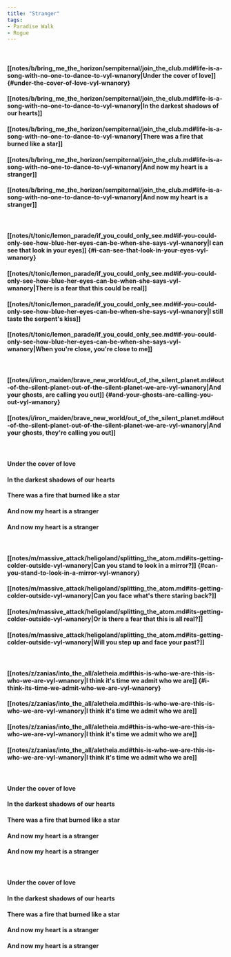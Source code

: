 ```yaml
---
title: "Stranger"
tags:
- Paradise Walk
- Rogue
---
```

&nbsp;
#### [[notes/b/bring_me_the_horizon/sempiternal/join_the_club.md#life-is-a-song-with-no-one-to-dance-to-vyl-wnanory|Under the cover of love]] {#under-the-cover-of-love-vyl-wnanory}
#### [[notes/b/bring_me_the_horizon/sempiternal/join_the_club.md#life-is-a-song-with-no-one-to-dance-to-vyl-wnanory|In the darkest shadows of our hearts]]
#### [[notes/b/bring_me_the_horizon/sempiternal/join_the_club.md#life-is-a-song-with-no-one-to-dance-to-vyl-wnanory|There was a fire that burned like a star]]
#### [[notes/b/bring_me_the_horizon/sempiternal/join_the_club.md#life-is-a-song-with-no-one-to-dance-to-vyl-wnanory|And now my heart is a stranger]]
#### [[notes/b/bring_me_the_horizon/sempiternal/join_the_club.md#life-is-a-song-with-no-one-to-dance-to-vyl-wnanory|And now my heart is a stranger]]
&nbsp;
#### [[notes/t/tonic/lemon_parade/if_you_could_only_see.md#if-you-could-only-see-how-blue-her-eyes-can-be-when-she-says-vyl-wnanory|I can see that look in your eyes]] {#i-can-see-that-look-in-your-eyes-vyl-wnanory}
#### [[notes/t/tonic/lemon_parade/if_you_could_only_see.md#if-you-could-only-see-how-blue-her-eyes-can-be-when-she-says-vyl-wnanory|There is a fear that this could be real]]
#### [[notes/t/tonic/lemon_parade/if_you_could_only_see.md#if-you-could-only-see-how-blue-her-eyes-can-be-when-she-says-vyl-wnanory|I still taste the serpent's kiss]]
#### [[notes/t/tonic/lemon_parade/if_you_could_only_see.md#if-you-could-only-see-how-blue-her-eyes-can-be-when-she-says-vyl-wnanory|When you're close, you're close to me]]
&nbsp;
#### [[notes/i/iron_maiden/brave_new_world/out_of_the_silent_planet.md#out-of-the-silent-planet-out-of-the-silent-planet-we-are-vyl-wnanory|And your ghosts, are calling you out]] {#and-your-ghosts-are-calling-you-out-vyl-wnanory}
#### [[notes/i/iron_maiden/brave_new_world/out_of_the_silent_planet.md#out-of-the-silent-planet-out-of-the-silent-planet-we-are-vyl-wnanory|And your ghosts, they're calling you out]]
&nbsp;
#### Under the cover of love
#### In the darkest shadows of our hearts
#### There was a fire that burned like a star
#### And now my heart is a stranger
#### And now my heart is a stranger
&nbsp;
#### [[notes/m/massive_attack/heligoland/splitting_the_atom.md#its-getting-colder-outside-vyl-wnanory|Can you stand to look in a mirror?]] {#can-you-stand-to-look-in-a-mirror-vyl-wnanory}
#### [[notes/m/massive_attack/heligoland/splitting_the_atom.md#its-getting-colder-outside-vyl-wnanory|Can you face what's there staring back?]]
#### [[notes/m/massive_attack/heligoland/splitting_the_atom.md#its-getting-colder-outside-vyl-wnanory|Or is there a fear that this is all real?]]
#### [[notes/m/massive_attack/heligoland/splitting_the_atom.md#its-getting-colder-outside-vyl-wnanory|Will you step up and face your past?]]
&nbsp;
#### [[notes/z/zanias/into_the_all/aletheia.md#this-is-who-we-are-this-is-who-we-are-vyl-wnanory|I think it's time we admit who we are]] {#i-think-its-time-we-admit-who-we-are-vyl-wnanory}
#### [[notes/z/zanias/into_the_all/aletheia.md#this-is-who-we-are-this-is-who-we-are-vyl-wnanory|I think it's time we admit who we are]]
#### [[notes/z/zanias/into_the_all/aletheia.md#this-is-who-we-are-this-is-who-we-are-vyl-wnanory|I think it's time we admit who we are]]
#### [[notes/z/zanias/into_the_all/aletheia.md#this-is-who-we-are-this-is-who-we-are-vyl-wnanory|I think it's time we admit who we are]]
&nbsp;
#### Under the cover of love
#### In the darkest shadows of our hearts
#### There was a fire that burned like a star
#### And now my heart is a stranger
#### And now my heart is a stranger
&nbsp;
#### Under the cover of love
#### In the darkest shadows of our hearts
#### There was a fire that burned like a star
#### And now my heart is a stranger
#### And now my heart is a stranger

